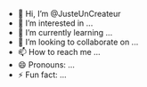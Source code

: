 - 👋 Hi, I’m @JusteUnCreateur
- 👀 I’m interested in ...
- 🌱 I’m currently learning ...
- 💞️ I’m looking to collaborate on ...
- 📫 How to reach me ...
- 😄 Pronouns: ...
- ⚡ Fun fact: ...

<!---
JusteUnCreateur/JusteUnCreateur is a ✨ special ✨ repository because its `README.md` (this file) appears on your GitHub profile.
You can click the Preview link to take a look at your changes.
--->
